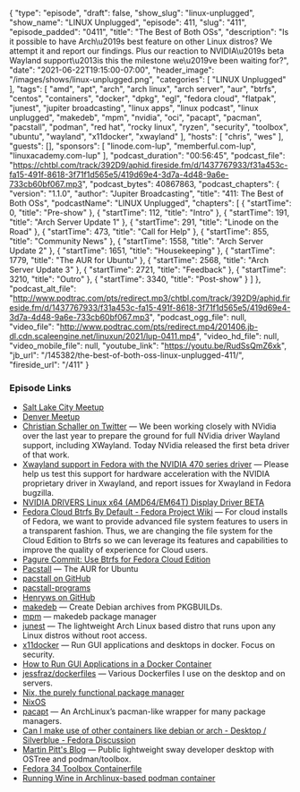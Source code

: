 {
  "type": "episode",
  "draft": false,
  "show_slug": "linux-unplugged",
  "show_name": "LINUX Unplugged",
  "episode": 411,
  "slug": "411",
  "episode_padded": "0411",
  "title": "The Best of Both OSs",
  "description": "Is it possible to have Arch\u2019s best feature on other Linux distros? We attempt it and report our findings. Plus our reaction to NVIDIA\u2019s beta Wayland support\u2013is this the milestone we\u2019ve been waiting for?",
  "date": "2021-06-22T19:15:00-07:00",
  "header_image": "/images/shows/linux-unplugged.png",
  "categories": [
    "LINUX Unplugged"
  ],
  "tags": [
    "amd",
    "apt",
    "arch",
    "arch linux",
    "arch server",
    "aur",
    "btrfs",
    "centos",
    "containers",
    "docker",
    "dpkg",
    "egl",
    "fedora cloud",
    "flatpak",
    "junest",
    "jupiter broadcasting",
    "linux apps",
    "linux podcast",
    "linux unplugged",
    "makedeb",
    "mpm",
    "nvidia",
    "oci",
    "pacapt",
    "pacman",
    "pacstall",
    "podman",
    "red hat",
    "rocky linux",
    "ryzen",
    "security",
    "toolbox",
    "ubuntu",
    "wayland",
    "x11docker",
    "xwayland"
  ],
  "hosts": [
    "chris",
    "wes"
  ],
  "guests": [],
  "sponsors": [
    "linode.com-lup",
    "memberful.com-lup",
    "linuxacademy.com-lup"
  ],
  "podcast_duration": "00:56:45",
  "podcast_file": "https://chtbl.com/track/392D9/aphid.fireside.fm/d/1437767933/f31a453c-fa15-491f-8618-3f71f1d565e5/419d69e4-3d7a-4d48-9a6e-733cb60bf067.mp3",
  "podcast_bytes": 40867863,
  "podcast_chapters": {
    "version": "1.1.0",
    "author": "Jupiter Broadcasting",
    "title": "411: The Best of Both OSs",
    "podcastName": "LINUX Unplugged",
    "chapters": [
      {
        "startTime": 0,
        "title": "Pre-show"
      },
      {
        "startTime": 112,
        "title": "Intro"
      },
      {
        "startTime": 191,
        "title": "Arch Server Update 1"
      },
      {
        "startTime": 291,
        "title": "Linode on the Road"
      },
      {
        "startTime": 473,
        "title": "Call for Help"
      },
      {
        "startTime": 855,
        "title": "Community News"
      },
      {
        "startTime": 1558,
        "title": "Arch Server Update 2"
      },
      {
        "startTime": 1651,
        "title": "Housekeeping"
      },
      {
        "startTime": 1779,
        "title": "The AUR for Ubuntu"
      },
      {
        "startTime": 2568,
        "title": "Arch Server Update 3"
      },
      {
        "startTime": 2721,
        "title": "Feedback"
      },
      {
        "startTime": 3210,
        "title": "Outro"
      },
      {
        "startTime": 3340,
        "title": "Post-show"
      }
    ]
  },
  "podcast_alt_file": "http://www.podtrac.com/pts/redirect.mp3/chtbl.com/track/392D9/aphid.fireside.fm/d/1437767933/f31a453c-fa15-491f-8618-3f71f1d565e5/419d69e4-3d7a-4d48-9a6e-733cb60bf067.mp3",
  "podcast_ogg_file": null,
  "video_file": "http://www.podtrac.com/pts/redirect.mp4/201406.jb-dl.cdn.scaleengine.net/linuxun/2021/lup-0411.mp4",
  "video_hd_file": null,
  "video_mobile_file": null,
  "youtube_link": "https://youtu.be/RudSsQmZ6xk",
  "jb_url": "/145382/the-best-of-both-oss-linux-unplugged-411/",
  "fireside_url": "/411"
}


### Episode Links

  * [Salt Lake City Meetup](https://www.meetup.com/jupiterbroadcasting/events/278854904/ "Salt Lake City Meetup")
  * [Denver Meetup](https://www.meetup.com/jupiterbroadcasting/events/278855088/ "Denver Meetup")
  * [Christian Schaller on Twitter](https://twitter.com/cfkschaller/status/1407354300225970179 "Christian Schaller on Twitter") — We been working closely with NVidia over the last year to prepare the ground for full NVidia driver Wayland support, including XWayland. Today NVidia released the first beta driver of that work.
  * [Xwayland support in Fedora with the NVIDIA 470 series driver](https://lists.fedoraproject.org/archives/list/desktop@lists.fedoraproject.org/thread/BBZVDNST67I2AQOCPSHKYAY6D5Z66JIP/ "Xwayland support in Fedora with the NVIDIA 470 series driver") — Please help us test this support for hardware acceleration with the NVIDIA proprietary driver in Xwayland, and report issues for Xwayland in Fedora bugzilla.
  * [NVIDIA DRIVERS Linux x64 (AMD64/EM64T) Display Driver BETA](https://www.nvidia.com/download/driverResults.aspx/176525/en-us "NVIDIA DRIVERS Linux x64 \(AMD64/EM64T\) Display Driver BETA")
  * [Fedora Cloud Btrfs By Default - Fedora Project Wiki](https://fedoraproject.org/wiki/Changes/FedoraCloudBtrfsByDefault "Fedora Cloud Btrfs By Default - Fedora Project Wiki") — For cloud installs of Fedora, we want to provide advanced file system features to users in a transparent fashion. Thus, we are changing the file system for the Cloud Edition to Btrfs so we can leverage its features and capabilities to improve the quality of experience for Cloud users.
  * [Pagure Commit: Use Btrfs for Fedora Cloud Edition](https://pagure.io/fedora-kickstarts/c/6de08b413c01d097ea6596e6140c2e719333eb14 "Pagure Commit: Use Btrfs for Fedora Cloud Edition")
  * [Pacstall](https://pacstall.dev/ "Pacstall") — The AUR for Ubuntu
  * [pacstall on GitHub](https://github.com/pacstall/pacstall "pacstall on GitHub")
  * [pacstall-programs](https://github.com/pacstall/pacstall-programs "pacstall-programs")
  * [Henryws on GitHub](https://github.com/Henryws "Henryws on GitHub")
  * [makedeb](https://github.com/hwittenborn/makedeb "makedeb") — Create Debian archives from PKGBUILDs.
  * [mpm](https://github.com/hwittenborn/mpm "mpm") — makedeb package manager
  * [junest](https://github.com/fsquillace/junest "junest") — The lightweight Arch Linux based distro that runs upon any Linux distros without root access.
  * [x11docker](https://github.com/mviereck/x11docker "x11docker") — Run GUI applications and desktops in docker. Focus on security.
  * [How to Run GUI Applications in a Docker Container](https://www.cloudsavvyit.com/10520/how-to-run-gui-applications-in-a-docker-container/ "How to Run GUI Applications in a Docker Container")
  * [jessfraz/dockerfiles](https://github.com/jessfraz/dockerfiles "jessfraz/dockerfiles") — Various Dockerfiles I use on the desktop and on servers.
  * [Nix, the purely functional package manager](https://github.com/NixOS/nix "Nix, the purely functional package manager")
  * [NixOS](https://nixos.org/ "NixOS")
  * [pacapt](https://github.com/icy/pacapt "pacapt") — An ArchLinux’s pacman-like wrapper for many package managers.
  * [Can I make use of other containers like debian or arch - Desktop / Silverblue - Fedora Discussion](https://discussion.fedoraproject.org/t/can-i-make-use-of-other-containers-like-debian-or-arch/25468/5 "Can I make use of other containers like debian or arch - Desktop / Silverblue - Fedora Discussion")
  * [Martin Pitt's Blog](https://piware.de/post/2020-12-13-ostree-sway/ "Martin Pitt's Blog") — Public lightweight sway developer desktop with OSTree and podman/toolbox.
  * [Fedora 34 Toolbox Containerfile](https://github.com/containers/toolbox/blob/main/images/fedora/f34/Containerfile "Fedora 34 Toolbox Containerfile")
  * [Running Wine in Archlinux-based podman container](https://www.reddit.com/r/archlinux/comments/jyvue5/running_wine_in_archlinuxbased_podman_container/ "Running Wine in Archlinux-based podman container")


